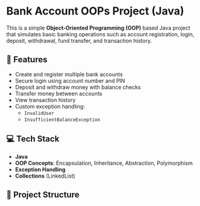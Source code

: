 # Bank Account OOPs Project (Java)

This is a simple **Object-Oriented Programming (OOP)** based Java project that simulates basic banking operations such as account registration, login, deposit, withdrawal, fund transfer, and transaction history.

## 🚀 Features

- Create and register multiple bank accounts
- Secure login using account number and PIN
- Deposit and withdraw money with balance checks
- Transfer money between accounts
- View transaction history
- Custom exception handling:
  - `InvalidUser`
  - `InsufficientBalanceException`

## 💻 Tech Stack

- **Java**
- **OOP Concepts**: Encapsulation, Inheritance, Abstraction, Polymorphism
- **Exception Handling**
- **Collections** (LinkedList)

## 📁 Project Structure

